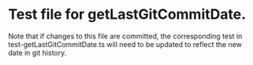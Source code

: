 # Test file for getLastGitCommitDate.

Note that if changes to this file are committed, the corresponding test in
test-getLastGitCommitDate.ts will need to be updated to reflect the new date in
git history.